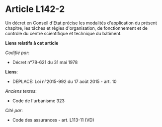 # Article L142-2

Un décret en Conseil d'Etat précise les modalités d'application du présent chapitre, les tâches et règles d'organisation, de
fonctionnement et de contrôle du centre scientifique et technique du bâtiment.

**Liens relatifs à cet article**

_Codifié par_:

  - Décret n°78-621 du 31 mai 1978

**Liens**:

  - DEPLACE: Loi n°2015-992 du 17 août 2015 - art. 10

_Anciens textes_:

  - Code de l'urbanisme 323

_Cité par_:

  - Code des assurances - art. L113-11 (VD)
